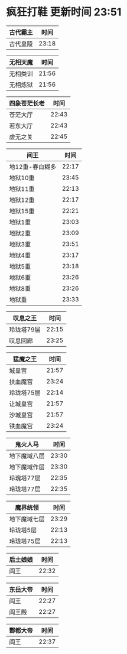 # 疯狂打鞋 更新时间 23:51

| 古代霸主   | 时间    |
|--------|-------|
| 古代皇陵 | 23:18 |

| 无相天魔   | 时间    |
|--------|-------|
| 无相类训 | 21:56 |
| 无相炼狱 | 21:56 |

| 四象苍茫长老   | 时间    |
|--------|-------|
| 苍茫大厅 | 22:43 |
| 若东大厅 | 22:43 |
| 虚无之关 | 22:45 |

| 间王   | 时间    |
|--------|-------|
| 地12重-春白糊多 | 22:17 |
| 地狱10重 | 23:45 |
| 地狱11重 | 22:13 |
| 地狱12重 | 22:17 |
| 地狱15重 | 22:21 |
| 地狱1重 | 23:03 |
| 地狱2重 | 23:09 |
| 地狱3重 | 23:51 |
| 地狱4重 | 23:17 |
| 地狱5重 | 23:18 |
| 地狱6重 | 23:26 |
| 地狱8重 | 23:26 |
| 地狱重 | 23:33 |

| 叹息之王   | 时间    |
|--------|-------|
| 玲珑塔79层 | 22:15 |
| 叹息回廊 | 23:25 |

| 猛魔之王   | 时间    |
|--------|-------|
| 城皇宫 | 21:57 |
| 扶血魔宫 | 23:24 |
| 玲珑塔75层 | 22:14 |
| 让城皇宫 | 21:57 |
| 沙城皇宫 | 21:57 |
| 铁血魔宫 | 23:24 |

| 鬼火人马   | 时间    |
|--------|-------|
| 地下魔域八层 | 23:30 |
| 地下魔域作层 | 23:30 |
| 玲瑰塔77层 | 22:35 |
| 玲珑塔77层 | 22:35 |

| 魔界统领   | 时间    |
|--------|-------|
| 地下魔域七层 | 23:29 |
| 玲珑塔5层 | 22:13 |
| 玲珑塔75层 | 22:13 |

| 后土娘娘   | 时间    |
|--------|-------|
| 阎王 | 22:32 |

| 东岳大帝   | 时间    |
|--------|-------|
| 阎王 | 22:27 |
| 阎王殿 | 22:27 |

| 酆都大帝   | 时间    |
|--------|-------|
| 阎王 | 22:37 |